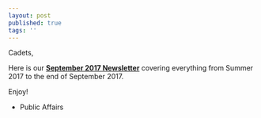 ```yaml
---
layout: post
published: true
tags: ''
---
```


Cadets,

Here is our [**September 2017 Newsletter**](https://drive.google.com/open?id=0B9VEM479hHuuOXlWZ29MVGV6Nmc) covering everything from Summer 2017 to the end of September 2017.

Enjoy!

- Public Affairs

